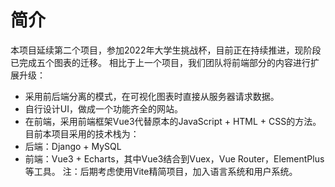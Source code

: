 # 简介
本项目延续第二个项目，参加2022年大学生挑战杯，目前正在持续推进，现阶段已完成五个图表的迁移。
相比于上一个项目，我们团队将前端部分的内容进行扩展升级：
- 采用前后端分离的模式，在可视化图表时直接从服务器请求数据。
- 自行设计UI，做成一个功能齐全的网站。
- 在前端，采用前端框架Vue3代替原本的JavaScript + HTML + CSS的方法。
目前本项目采用的技术栈为：
- 后端：Django + MySQL
- 前端：Vue3 + Echarts，其中Vue3结合到Vuex，Vue Router，ElementPlus等工具。
注：后期考虑使用Vite精简项目，加入语言系统和用户系统。
